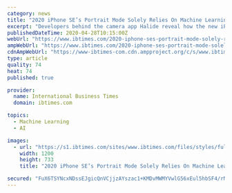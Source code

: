 ```yaml
---
category: news
title: "2020 iPhone SE’s Portrait Mode Solely Relies On Machine Learning"
excerpt: "Developers behind the camera app Halide reveal how the new iPhone SE is able to capture photos in Portrait Mode simply using the single camera and machine learning."
publishedDateTime: 2020-04-28T10:15:00Z
webUrl: "https://www.ibtimes.com/2020-iphone-ses-portrait-mode-solely-relies-machine-learning-2966313"
ampWebUrl: "https://www.ibtimes.com/2020-iphone-ses-portrait-mode-solely-relies-machine-learning-2966313?amp=1"
cdnAmpWebUrl: "https://www-ibtimes-com.cdn.ampproject.org/c/s/www.ibtimes.com/2020-iphone-ses-portrait-mode-solely-relies-machine-learning-2966313?amp=1"
type: article
quality: 74
heat: 74
published: true

provider:
  name: International Business Times
  domain: ibtimes.com

topics:
  - Machine Learning
  - AI

images:
  - url: "https://s1.ibtimes.com/sites/www.ibtimes.com/files/styles/full/public/2020/04/16/2020-iphone-se.jpg"
    width: 1200
    height: 733
    title: "2020 iPhone SE’s Portrait Mode Solely Relies On Machine Learning"

secured: "FuX6TSYNcxNDssEJgicQnVCjjzAYszac1+KMDvMWMYVwlG56xEul5hbSF4/rMn5IE40aS3r+NbgMITn4ie9AMILy168H6WyEmMLztDEq6vmEdP4Npt4s8e5fcbIZ/NYtH4DX4QmIvSLE/NJpWR1SwPT/zaC4ip1OXPOT0FAo28EvDtT6JCWAN2bOkhi/BneOWwerUI1xxz26LxWdmOsf+HY5p2kCW5twN8ReT1BQMTaG0h2KULZnpaESti1PUpprKsg7x6EDHhvpSnwplZ6vPmHWnmXJimDl8g5rMSc0rlEZn2hKsQgRoS1JXBYpIGHyjs15bbk9r65itnTLgdEWllIGlEkCxroTn0dgqG0mV4SMU9z/0FsaNUtpJKl9AacK6TPEQNEbwrd0li3dAd8vzTikJeNXPTOqXIIAzK7geX/iuNdumoR28JqN8O3vzpwWHZd3rwIGmL25boO4PNGR9AhYsqeoWf9YUmUXPcakmVs=;vdS6c99h1N4E5qOR9whvBQ=="
---
```


